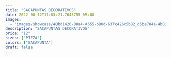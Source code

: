 ```yaml
---
title: "SACAPUNTAS DECORATIVOS"
date: 2022-08-12T17:03:21.7643755-05:00
images:
  - "images/showcase/48bd1420-88a4-4655-b80d-637c426c5b82_d5be784a-4b03-4ec6-8108-8a2d8be19e24.webp"
description: "SACAPUNTAS DECORATIVOS"
price: "12"
sizes: ["PIEZA"]
colors: ["SACAPUNTA"]
draft: false
---
```

